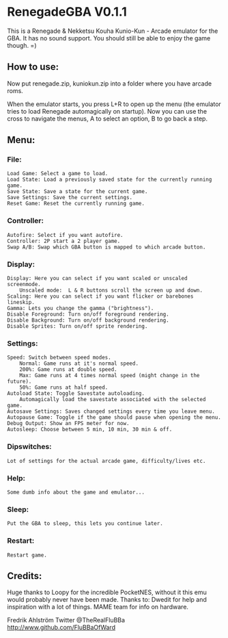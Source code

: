 # RenegadeGBA V0.1.1

This is a Renegade & Nekketsu Kouha Kunio-Kun - Arcade emulator for the GBA.
It has no sound support.
You should still be able to enjoy the game though. =)

## How to use:

Now put renegade.zip, kuniokun.zip into a folder where you have arcade roms.

When the emulator starts, you press L+R to open up the menu (the emulator tries
to load Renegade automagically on startup). Now you can use the cross to
navigate the menus, A to select an option, B to go back a step.

## Menu:

### File:
	Load Game: Select a game to load.
	Load State: Load a previously saved state for the currently running game.
	Save State: Save a state for the current game.
	Save Settings: Save the current settings.
	Reset Game: Reset the currently running game.

### Controller:
	Autofire: Select if you want autofire.
	Controller: 2P start a 2 player game.
	Swap A/B: Swap which GBA button is mapped to which arcade button.

### Display:
	Display: Here you can select if you want scaled or unscaled screenmode.
		Unscaled mode:  L & R buttons scroll the screen up and down.
	Scaling: Here you can select if you want flicker or barebones lineskip.
	Gamma: Lets you change the gamma ("brightness").
	Disable Foreground: Turn on/off foreground rendering.
	Disable Background: Turn on/off background rendering.
	Disable Sprites: Turn on/off sprite rendering.

### Settings:
	Speed: Switch between speed modes.
		Normal: Game runs at it's normal speed.
		200%: Game runs at double speed.
		Max: Game runs at 4 times normal speed (might change in the future).
		50%: Game runs at half speed.
	Autoload State: Toggle Savestate autoloading.
		Automagically load the savestate associated with the selected game.
	Autosave Settings: Saves changed settings every time you leave menu.
	Autopause Game: Toggle if the game should pause when opening the menu.
	Debug Output: Show an FPS meter for now.
	Autosleep: Choose between 5 min, 10 min, 30 min & off.

### Dipswitches:
	Lot of settings for the actual arcade game, difficulty/lives etc.

### Help:
	Some dumb info about the game and emulator...

### Sleep:
	Put the GBA to sleep, this lets you continue later.

### Restart:
	Restart game.


## Credits:

Huge thanks to Loopy for the incredible PocketNES, without it this emu would
probably never have been made.
Thanks to:
Dwedit for help and inspiration with a lot of things.
MAME team for info on hardware.


Fredrik Ahlström
Twitter @TheRealFluBBa
http://www.github.com/FluBBaOfWard

